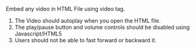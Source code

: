 Embed any video in HTML File using video tag.

1. The Video should autoplay when you open the HTML file.
2. The play/pause button and volume controls should be disabled using Javascript/HTML5
3. Users should not be able to fast forward or backward it.